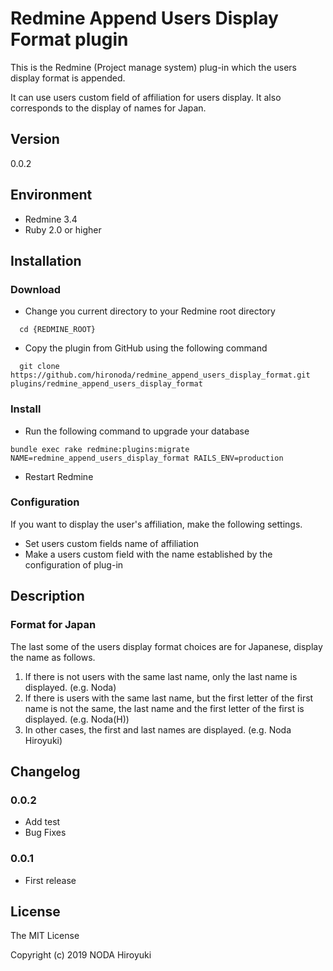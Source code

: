 # Redmine Append Users Display Format plugin

This is the Redmine (Project manage system) plug-in which the users display format is appended.

It can use users custom field of affiliation for users display. It also corresponds to the display of names for Japan.

## Version

0.0.2

## Environment

* Redmine 3.4
* Ruby 2.0 or higher

## Installation

### Download

* Change you current directory to your Redmine root directory

```
  cd {REDMINE_ROOT}
```

* Copy the plugin from GitHub using the following command

```
  git clone https://github.com/hironoda/redmine_append_users_display_format.git plugins/redmine_append_users_display_format
```

### Install

* Run the following command to upgrade your database

```
bundle exec rake redmine:plugins:migrate NAME=redmine_append_users_display_format RAILS_ENV=production
```
* Restart Redmine

### Configuration

If you want to display the user's affiliation, make the following settings.

* Set users custom fields name of affiliation
* Make a users custom field with the name established by the configuration of plug-in

## Description

### Format for Japan

The last some of the users display format choices are for Japanese, display the name as follows.

1. If there is not users with the same last name, only the last name is displayed. (e.g. Noda)
1. If there is users with the same last name, but the first letter of the first name is not the same, the last name and the first letter of the first is displayed. (e.g. Noda(H))
1. In other cases, the first and last names are displayed. (e.g. Noda Hiroyuki)

## Changelog

### 0.0.2

* Add test
* Bug Fixes

### 0.0.1

* First release

## License

The MIT License

Copyright (c) 2019 NODA Hiroyuki
